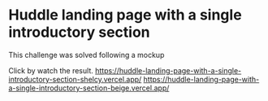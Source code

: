 # Huddle landing page with a single introductory section
This challenge was solved following a mockup

Click by watch the result.
https://huddle-landing-page-with-a-single-introductory-section-shelcy.vercel.app/
https://huddle-landing-page-with-a-single-introductory-section-beige.vercel.app/